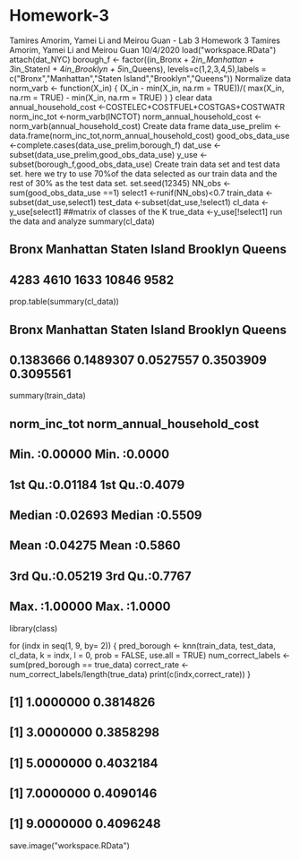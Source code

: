 # Homework-3
Tamires Amorim, Yamei Li and Meirou Guan - Lab 3
Homework 3
Tamires Amorim, Yamei Li and Meirou Guan
10/4/2020
load("workspace.RData")
attach(dat_NYC)
borough_f <- factor((in_Bronx + 2*in_Manhattan + 3*in_StatenI + 4*in_Brooklyn + 5*in_Queens), levels=c(1,2,3,4,5),labels = c("Bronx","Manhattan","Staten Island","Brooklyn","Queens"))
Normalize data
norm_varb <- function(X_in) {
  (X_in - min(X_in, na.rm = TRUE))/( max(X_in, na.rm = TRUE) - min(X_in, na.rm = TRUE) )
}
clear data
annual_household_cost <-COSTELEC+COSTFUEL+COSTGAS+COSTWATR
norm_inc_tot <-norm_varb(INCTOT)
norm_annual_household_cost <-norm_varb(annual_household_cost)
Create data frame
data_use_prelim <-data.frame(norm_inc_tot,norm_annual_household_cost)
good_obs_data_use <-complete.cases(data_use_prelim,borough_f)
dat_use <-subset(data_use_prelim,good_obs_data_use)
y_use <-subset(borough_f,good_obs_data_use)
Create train data set and test data set. here we try to use 70%of the data selected as our train data and the rest of 30% as the test data set.
set.seed(12345)
NN_obs <- sum(good_obs_data_use ==1)
select1 <-runif(NN_obs)<0.7
train_data <- subset(dat_use,select1)
test_data <-subset(dat_use,!select1)
cl_data <-y_use[select1]  ##matrix of classes of the K
true_data <-y_use[!select1]
run the data and analyze
summary(cl_data)
##         Bronx     Manhattan Staten Island      Brooklyn        Queens 
##          4283          4610          1633         10846          9582
prop.table(summary(cl_data))
##         Bronx     Manhattan Staten Island      Brooklyn        Queens 
##     0.1383666     0.1489307     0.0527557     0.3503909     0.3095561
summary(train_data)
##   norm_inc_tot     norm_annual_household_cost
##  Min.   :0.00000   Min.   :0.0000            
##  1st Qu.:0.01184   1st Qu.:0.4079            
##  Median :0.02693   Median :0.5509            
##  Mean   :0.04275   Mean   :0.5860            
##  3rd Qu.:0.05219   3rd Qu.:0.7767            
##  Max.   :1.00000   Max.   :1.0000
library(class)

 for (indx in seq(1, 9, by= 2)) {
  pred_borough <- knn(train_data, test_data, cl_data, k = indx, l = 0, prob = FALSE, use.all = TRUE)
  num_correct_labels <- sum(pred_borough == true_data)
  correct_rate <- num_correct_labels/length(true_data)
  print(c(indx,correct_rate))
}
## [1] 1.0000000 0.3814826
## [1] 3.0000000 0.3858298
## [1] 5.0000000 0.4032184
## [1] 7.0000000 0.4090146
## [1] 9.0000000 0.4096248
save.image("workspace.RData")
